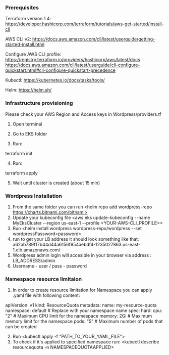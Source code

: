 ### Prerequisites

Terraform version 1.4:
<https://developer.hashicorp.com/terraform/tutorials/aws-get-started/install-cli>

AWS CLI v2:
<https://docs.aws.amazon.com/cli/latest/userguide/getting-started-install.html>

Configure AWS CLI profile:
<https://registry.terraform.io/providers/hashicorp/aws/latest/docs>
<https://docs.aws.amazon.com/cli/latest/userguide/cli-configure-quickstart.html#cli-configure-quickstart-precedence>

Kubectl:
<https://kubernetes.io/docs/tasks/tools/>

Helm:
<https://helm.sh/>


### Infrastructure provisioning
Please check your AWS Region and Access keys in Wordpress/providers.tf
1. Open terminal

2. Go to EKS folder

3. Run:

terraform init

4. Run:

terraform apply

5. Wait until cluster is created (about 15 min)


### Wordpress Installation 
1. From the same folder you can run <helm repo add wordpress-repo https://charts.bitnami.com/bitnami>
2. Update your kubeconfig file <aws eks update-kubeconfig --name MyEksCluster --region us-east-1 --profile <YOUR-AWS-CLI_PROFILE>>
3. Run <helm install wordpress wordpress-repo/wordpress --set wordpressPassword=password>
4. run <kubectl get svc> to get your LB address it should look something like that: a62ab789f17b44d44a6156f954aebdf4-1235027863.us-east-1.elb.amazonaws.com/
5. Wordpress admin login will accesible in your browser via address : LB_ADDRESS/admin 
6. Username - user / pass - password


### Namespace resource limitaion

1. In order to create resource limitation for Namespace you can apply .yaml file with following content:

apiVersion: v1
kind: ResourceQuota
metadata:
  name: my-resource-quota
  namespace: default  # Replace with your namespace name
spec:
  hard:
    cpu: "2"                # Maximum CPU limit for the namespace
    memory: 2Gi             # Maximum memory limit for the namespace
    pods: "5"              # Maximum number of pods that can be created

2. Run <kubectl apply -f "PATH_TO_YOUR_YAML_FILE">
3. To check if it's applied to specified namespace run: <kubectl describe resourcequota -n NAMESPACEQUOTAAPPLIED>
